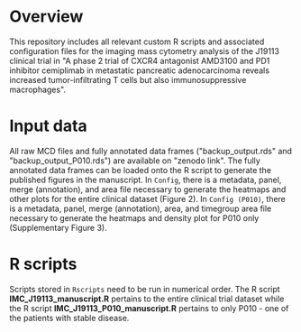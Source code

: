 # Overview
This repository includes all relevant custom R scripts and associated configuration files for the imaging mass cytometry analysis of the J19113 clinical trial in "A phase 2 trial of CXCR4 antagonist AMD3100 and PD1 inhibitor cemiplimab in metastatic pancreatic adenocarcinoma reveals increased tumor-infiltrating T cells but also immunosuppressive macrophages".

# Input data
All raw MCD files and fully annotated data frames ("backup_output.rds" and "backup_output_P010.rds") are available on "zenodo link". 
The fully annotated data frames can be loaded onto the R script to generate the published figures in the manuscript. 
In `Config`, there is a metadata, panel, merge (annotation), and area file necessary to generate the heatmaps and other plots for the entire clinical dataset (Figure 2).
In `Config (P010)`, there is a metadata, panel, merge (annotation), area, and timegroup area file necessary to generate the heatmaps and density plot for P010 only (Supplementary Figure 3).

# R scripts
Scripts stored in `Rscripts` need to be run in numerical order. 
The R script **IMC_J19113_manuscript.R** pertains to the entire clinical trial dataset while the R script **IMC_J19113_P010_manuscript.R** pertains to only P010 - one of the patients with stable disease.

